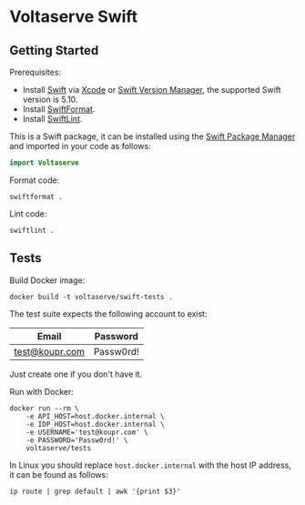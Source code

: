 # Voltaserve Swift

## Getting Started

Prerequisites:
- Install [Swift](https://www.swift.org/) via [Xcode](https://developer.apple.com/xcode/) or [Swift Version Manager](https://github.com/kylef/swiftenv), the supported Swift version is 5.10.
- Install [SwiftFormat](https://github.com/nicklockwood/SwiftFormat).
- Install [SwiftLint](https://github.com/realm/SwiftLint).

This is a Swift package, it can be installed using the [Swift Package Manager](https://www.swift.org/documentation/package-manager/) and  imported in your code as follows:

```swift
import Voltaserve
```

Format code:

```
swiftformat .
```

Lint code:

```
swiftlint .
```

## Tests

Build Docker image:

```shell
docker build -t voltaserve/swift-tests .
```

The test suite expects the following account to exist:

| Email                   | Password  |
| ----------------------- | --------- |
| test@koupr.com          | Passw0rd! |

Just create one if you don't have it.

Run with Docker:

```shell
docker run --rm \
    -e API_HOST=host.docker.internal \
    -e IDP_HOST=host.docker.internal \
    -e USERNAME='test@koupr.com' \
    -e PASSWORD='Passw0rd!' \
    voltaserve/tests
```

In Linux you should replace `host.docker.internal` with the host IP address, it can be found as follows:

```shell
ip route | grep default | awk '{print $3}'
```
